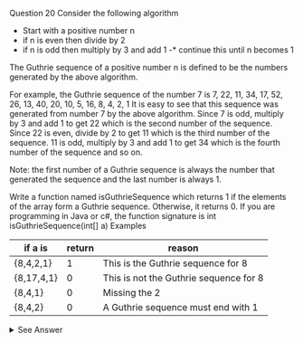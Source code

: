 Question 20
Consider the following algorithm
- Start with a positive number n
- if n is even then divide by 2
- if n is odd then multiply by 3 and add 1
-* continue this until n becomes 1

The Guthrie sequence of a positive number n is defined to be the numbers generated by the above algorithm.

For example, the Guthrie sequence of the number 7 is
7, 22, 11, 34, 17, 52, 26, 13, 40, 20, 10, 5, 16, 8, 4, 2, 1
It is easy to see that this sequence was generated from number 7 by the above algorithm.
Since 7 is odd, multiply by 3 and add 1 to get 22 which is the second number of the sequence.
Since 22 is even, divide by 2 to get 11 which is the third number of the sequence.
11 is odd, multiply by 3 and add 1 to get 34 which is the fourth number of the sequence and so on.

Note: the first number of a Guthrie sequence is always the number that generated the sequence and
the last number is always 1.

Write a function named isGuthrieSequence which returns 1 if the elements of the array form a
Guthrie sequence. Otherwise, it returns 0.
If you are programming in Java or c#, the function signature is
int isGuthrieSequence(int[] a)
Examples

 if a is                 | return   | reason                                                     
-------------------------|----------|------------------------------------------------------------
 {8,4,2,1}               | 1        | This is the Guthrie sequence for 8                         
 {8,17,4,1}              | 0        | This is not the Guthrie sequence for 8                     
 {8,4,1}                 | 0        | Missing the 2                                              
 {8,4,2}                 | 0        | A Guthrie sequence must end with 1  
 
 
 <details>
<summary>See Answer</summary>

```ruby
public static int isGuthrieSequence(int[] arr) {
    int prev = arr[0];
    for (int i = 1; i < arr.length; i++) {
        int curr = arr[i];
        if (prev % 2 == 0) {
            if (curr != prev / 2) {
                return 0;
            }
        } else {
            if (curr != (prev * 3 + 1)) {
                return 0;
            }
        }
        prev = curr;
    }
    return prev == 1 ? 1 : 0;
}
```

### Explanation

The function isGuthrieSequence checks if the given array of integers represents a Guthrie sequence or not. A Guthrie sequence is a sequence of numbers generated by the following algorithm:

Start with a positive number n.
If n is even, divide it by 2.
If n is odd, multiply it by 3 and add 1.
Repeat steps 2 and 3 until n becomes 1.
The function takes an array of integers as input and performs the above algorithm for each element in the array. It returns 1 if the generated sequence matches the given array, and 0 otherwise.

To check if the generated sequence matches the given array, the function uses a while loop that terminates when the current number in the sequence is 1. Inside the loop, the current number is updated according to the algorithm. If the updated number is not equal to the next number in the given array, the function returns 0. If the loop terminates successfully, the function returns 1, indicating that the given array represents a Guthrie sequence.

</details>
